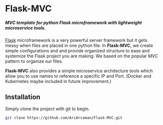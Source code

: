 # Flask-MVC
##### MVC template for python Flask microframework with lightweight microservice tools.

[Flask](https://github.com/pallets/flask) microframework is a very powerful server framework but it gets messy when files are placed in one python file. In **Flask-MVC**, we create simple configurations and and provide organized structure to ease and systemize the Flask project you are making. We based on the popular MVC pattern to organize our files. 

**Flask-MVC** also provides a simple microservice architecture tools which allow you to use names to reference a specific IP and Port. (Docker and Kubernetes maybe included in future improvement.)

## Installation

Simply clone the project with git to begin.

```sh
git clone https://github.com/ArcArcaman/Flask-MVC.git
```

